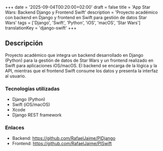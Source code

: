 +++
date = '2025-09-04T00:20:00+02:00'
draft = false
title = 'App Star Wars: Backend Django y Frontend Swift'
description = 'Proyecto académico con backend en Django y frontend en Swift para gestión de datos Star Wars'
tags = ['Django', 'Swift', 'Python', 'iOS', 'macOS', 'Star Wars']
translationKey = 'django-swift'
+++

## Descripción

Proyecto académico que integra un backend desarrollado en Django (Python) para la gestión de datos de Star Wars y un frontend realizado en Swift para aplicaciones iOS/macOS. El backend se encarga de la lógica y la API, mientras que el frontend Swift consume los datos y presenta la interfaz al usuario.

### Tecnologías utilizadas

- Django (Python)
- Swift (iOS/macOS)
- Xcode
- Django REST framework

### Enlaces

- Backend: https://github.com/RafaelJaime/PIDjango
- Frontend: https://github.com/RafaelJaime/PISwift
